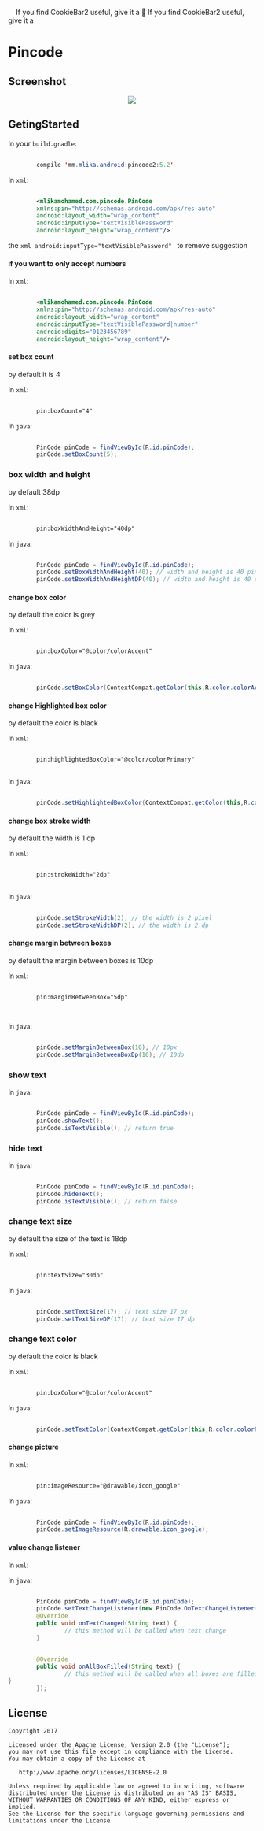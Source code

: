 
&nbsp;&nbsp;&nbsp; If you find CookieBar2 useful, give it a 🌟 
If you find CookieBar2 useful, give it a 
# Pincode

## Screenshot

<center><img src="https://media.giphy.com/media/xT0xenUf82l9V0q68E/giphy.gif"></center>


## GetingStarted

In your `build.gradle`:


```java

		compile 'mm.mlika.android:pincode2:5.2'

```

In  `xml`:

```xml

		<mlikamohamed.com.pincode.PinCode
		xmlns:pin="http://schemas.android.com/apk/res-auto"
		android:layout_width="wrap_content"
		android:inputType="textVisiblePassword"
		android:layout_height="wrap_content"/>

```

the ```xml android:inputType="textVisiblePassword" ``` to remove suggestion 


#### if you want to only accept numbers 

In  `xml`:

```xml

		<mlikamohamed.com.pincode.PinCode
		xmlns:pin="http://schemas.android.com/apk/res-auto"
		android:layout_width="wrap_content"
		android:inputType="textVisiblePassword|number"
		android:digits="0123456789"
		android:layout_height="wrap_content"/>

```





#### set box count

by default it is 4 

In  `xml`:

```xml

		pin:boxCount="4"

```

In  `java`:

```java

		PinCode pinCode = findViewById(R.id.pinCode);
		pinCode.setBoxCount(5);

```

### box width and height

by default 38dp

In  `xml`:

```xml

		pin:boxWidthAndHeight="40dp"

```

In  `java`:

```java

		PinCode pinCode = findViewById(R.id.pinCode);
		pinCode.setBoxWidthAndHeight(40); // width and height is 40 pixel
		pinCode.setBoxWidthAndHeightDP(40); // width and height is 40 dp

```

#### change box color 

by default the color is grey 


In  `xml`:

```xml

		pin:boxColor="@color/colorAccent"


```

In  `java`:

```java

		pinCode.setBoxColor(ContextCompat.getColor(this,R.color.colorAccent));

```



#### change  Highlighted box color 

by default the color is black 


In  `xml`:

```xml

		pin:highlightedBoxColor="@color/colorPrimary"



```

In  `java`:

```java

		pinCode.setHighlightedBoxColor(ContextCompat.getColor(this,R.color.colorPrimary));


```


#### change  box stroke width 

by default the width is 1 dp

In  `xml`:


```xml

		pin:strokeWidth="2dp"



```

In  `java`:

```java

		pinCode.setStrokeWidth(2); // the width is 2 pixel
        pinCode.setStrokeWidthDP(2); // the width is 2 dp


```



#### change  margin between boxes  

by default the margin between boxes is 10dp

In  `xml`:


```xml

		pin:marginBetweenBox="5dp"




```

In  `java`:

```java

		pinCode.setMarginBetweenBox(10); // 10px
		pinCode.setMarginBetweenBoxDp(10); // 10dp


```


### show  text

In  `java`:


```java

		PinCode pinCode = findViewById(R.id.pinCode);
		pinCode.showText();
		pinCode.isTextVisible(); // return true

```


### hide  text

In  `java`:

```java

		PinCode pinCode = findViewById(R.id.pinCode);
		pinCode.hideText();
		pinCode.isTextVisible(); // return false

```



### change text size 

by default the size of the text is 18dp

In  `xml`:

```xml

		pin:textSize="30dp"


```



In  `java`:

```java

		pinCode.setTextSize(17); // text size 17 px 
		pinCode.setTextSizeDP(17); // text size 17 dp

```




### change text color 

by default the color is black

In  `xml`:

```xml

		pin:boxColor="@color/colorAccent"


```



In  `java`:

```java

		pinCode.setTextColor(ContextCompat.getColor(this,R.color.colorPrimary));


```



#### change picture 

In  `xml`:

```xml

		pin:imageResource="@drawable/icon_google"

```

In  `java`:

```java

		PinCode pinCode = findViewById(R.id.pinCode);
		pinCode.setImageResource(R.drawable.icon_google);
```



#### value change listener
In  `xml`:



In  `java`:

```java

		PinCode pinCode = findViewById(R.id.pinCode);
		pinCode.setTextChangeListener(new PinCode.OnTextChangeListener() {
		@Override
		public void onTextChanged(String text) {
                // this method will be called when text change
		}


		@Override
		public void onAllBoxFilled(String text) {
				// this method will be called when all boxes are filled
}
		});
```


## License

    Copyright 2017

    Licensed under the Apache License, Version 2.0 (the "License");
    you may not use this file except in compliance with the License.
    You may obtain a copy of the License at

       http://www.apache.org/licenses/LICENSE-2.0

    Unless required by applicable law or agreed to in writing, software
    distributed under the License is distributed on an "AS IS" BASIS,
    WITHOUT WARRANTIES OR CONDITIONS OF ANY KIND, either express or implied.
    See the License for the specific language governing permissions and
    limitations under the License.
